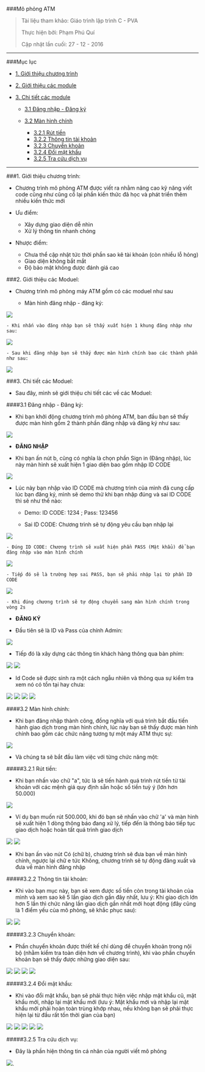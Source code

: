 ###Mô phỏng ATM

> Tài liệu tham khảo: Giáo trình lập trình C - PVA
>
> Thực hiện bởi: Phạm Phú Quí
>
> Cập nhật lần cuối: 27 - 12 - 2016

----

###Mục lục

- [1. Giới thiệu chương trình](#intro)
- [2. Giới thiệu các module](#introModuel)
- [3. Chi tiết các module](#mainModuel)
	
	- [3.1 Đăng nhập - Đăng ký](#sign)
	- [3.2 Màn hình chính](#scrmain)

		- [3.2.1 Rút tiền](#rt)
		- [3.2.2 Thông tin tài khoản](#tttk)
		- [3.2.3 Chuyển khoản](#ck)
		- [3.2.4 Đổi mật khẩu](#dmk)
		- [3.2.5 Tra cứu dịch vụ](#tcdv)

----

<a name="intro"> </a>

###1. Giới thiệu chương trình:

- Chương trình mô phỏng ATM được viết ra nhằm nâng cao kỹ năng viết code cũng như cũng cố lại phần kiến thức đã học và phát triển thêm nhiều kiến thức mới

- Ưu điểm:

	- Xây dựng giao diện dễ nhìn
	- Xử lý thông tin nhanh chóng
	
- Nhược điểm:

	- Chưa thể cập nhật tức thời phần sao kê tài khoản (còn nhiều lỗ hỏng)
	- Giao diện không bắt mắt
	- Độ bảo mật không được đánh giá cao

<a name="introModuel"> </a>

###2. Giới thiệu các Moduel:

- Chương trình mô phỏng máy ATM gồm có các moduel như sau

	- Màn hình đăng nhập - đăng ký:

<img src="http://i.imgur.com/gjvkjl1.png">
	
	- Khi nhấn vào đăng nhập bạn sẽ thấy xuất hiện 1 khung đăng nhập như sau:

<img src="http://i.imgur.com/EuDB60X.png">

	- Sau khi đăng nhập bạn sẽ thấy được màn hình chính bao các thành phần như sau:

<img src="http://i.imgur.com/1ImYJlp.png">

<a name="mainModuel"> </a>

###3. Chi tiết các Moduel:

- Sau đây, mình sẽ giới thiệu chi tiết các về các Moduel:

<a name="sign"> </a>

####3.1 Đăng nhập - Đăng ký:

- Khi bạn khởi động chương trình mô phỏng ATM, ban đầu bạn sẽ thấy được màn hình gồm 2 thành phần đăng nhập và đăng ký như sau:

<img src="http://i.imgur.com/gjvkjl1.png">

- **ĐĂNG NHẬP**

- Khi bạn ấn nút b, cũng có nghĩa là chọn phần Sign in (Đăng nhập), lúc này màn hình sẽ xuất hiện 1 giao diện bao gồm nhập ID CODE

<img src="http://i.imgur.com/EuDB60X.png">

- Lúc này bạn nhập vào ID CODE mà chương trình của mình đã cung cấp lúc bạn đăng ký, mình sẽ demo thử khi bạn nhập đúng và sai ID CODE thì sẽ như thế nào:

	- Demo: ID CODE: 1234 ; Pass: 123456

	- Sai ID CODE: Chương trình sẽ tự động yêu cầu bạn nhập lại

<img src="http://i.imgur.com/e5W0seH.png">

	- Đúng ID CODE: Chương trình sẽ xuất hiện phần PASS (Mật khẩu) để bạn đăng nhập vào màn hình chính

<img src="http://i.imgur.com/bGpOXvx.png">

	- Tiếp đó sẽ là trường hợp sai PASS, bạn sẽ phải nhập lại từ phần ID CODE

<img src="http://i.imgur.com/Ufo9hPp.png">

	- Khi đúng chương trình sẽ tự động chuyển sang màn hình chính trong vòng 2s

- **ĐĂNG KÝ**

- Đầu tiên sẽ là ID và Pass của chính Admin:

<img src="http://i.imgur.com/YXuFbqL.png">

- Tiếp đó là xây dựng các thông tin khách hàng thông qua bàn phím:

<img src="http://i.imgur.com/LdO9GPH.png">

<img src="http://i.imgur.com/pdajeaB.png">

- Id Code sẽ được sinh ra một cách ngẫu nhiên và thông qua sự kiểm tra xem nó có tồn tại hay chưa:

<img src="http://i.imgur.com/7kozPhA.png">

<img src="http://i.imgur.com/a2J7Hbu.png">

<img src="http://i.imgur.com/wDdrR1a.png">

<img src="http://i.imgur.com/VRDFuLV.png">

<a name="scrmain"></a>

####3.2 Màn hình chính:

- Khi bạn đăng nhập thành công, đồng nghĩa với quá trình bắt đầu tiến hành giao dịch trong màn hình chính, lúc này bạn sẽ thấy được màn hình chính bao gồm các chức năng tương tự một máy ATM thực sự:

<img src="http://i.imgur.com/1ImYJlp.png">

- Và chúng ta sẽ bắt đầu làm việc với từng chức năng một:

<a name="rt"> </a>

#####3.2.1 Rút tiền:

- Khi bạn nhấn vào chữ "a", tức là sẽ tiến hành quá trình rút tiền từ tài khoản với các mệnh giá quy định sẵn hoặc số tiền tuỳ ý (lớn hơn 50.000)

<img src="http://i.imgur.com/NYZB9Lw.png">

- Ví dụ bạn muốn rút 500.000, khi đó bạn sẽ nhấn vào chữ 'a' và màn hình sẽ xuất hiện 1 dòng thông báo đang xử lý, tiếp đến là thông báo tiếp tục giao dịch hoặc hoàn tất quá trình giao dịch

<img src="http://i.imgur.com/xBxUYc9.png">

<img src="http://i.imgur.com/Os5QkLL.png">

- Khi bạn ấn vào nút Có (chữ b), chương trình sẽ đưa bạn về màn hình chính, ngược lại chữ e tức Không, chương trình sẽ tự động đăng xuất và đưa về màn hình đăng nhập

<a name="tttk"> </a>

#####3.2.2 Thông tin tài khoản:

- Khi vào bạn mục này, bạn sẽ xem được số tiền còn trong tài khoản của mình và xem sao kê 5 lần giao dịch gần đây nhất, lưu ý: Khi giao dịch lớn hơn 5 lần thì chức năng lần giao dịch gần nhất mới hoạt động (đây cũng là 1 điểm yếu của mô phỏng, sẽ khắc phục sau):

<img src="http://i.imgur.com/i2rQSLv.png">

<img src="http://i.imgur.com/UztChQL.png">

<a name="ck"> </a>

#####3.2.3 Chuyển khoản:

- Phần chuyển khoản được thiết kế chỉ dùng để chuyển khoản trong nội bộ (nhằm kiểm tra toàn diện hơn về chương trình), khi vào phần chuyển khoản bạn sẽ thấy được những giao diện sau:

<img src="http://i.imgur.com/oE9fWeI.png">

<img src="http://i.imgur.com/S7X2fe6.png">

<img src="http://i.imgur.com/X1guHdh.png">

<img src="http://i.imgur.com/EBVSXHn.png">

<a name="dmk"> </a>
#####3.2.4 Đổi mật khẩu:

- Khi vào đổi mật khẩu, bạn sẽ phải thực hiện việc nhập mật khẩu cũ, mật khẩu mới, nhập lại mật khẩu mới (lưu ý: Mật khẩu mới và nhập lại mật khẩu mới phải hoàn toàn trùng khớp nhau, nếu không bạn sẽ phải thực hiện lại từ đầu rất tốn thời gian của bạn)

<img src="http://i.imgur.com/i7bOgCX.png">

<img src="http://i.imgur.com/65VmoM2.png">

<img src="http://i.imgur.com/f6PgXy0.png">

<img src="http://i.imgur.com/d7jFBhO.png">

<img src="http://i.imgur.com/6Lh9yB2.png">

<a name="tcdv"> </a>

#####3.2.5 Tra cứu dịch vụ:

- Đây là phần hiện thông tin cá nhân của người viết mô phỏng

<img src="http://i.imgur.com/sBq2LoG.png">.
